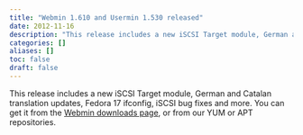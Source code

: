 ```yaml
---
title: "Webmin 1.610 and Usermin 1.530 released"
date: 2012-11-16
description: "This release includes a new iSCSI Target module, German and Catalan translation updates, Fedora..."
categories: []
aliases: []
toc: false
draft: false
---
```

This release includes a new iSCSI Target module, German and Catalan translation updates, Fedora 17 ifconfig, iSCSI bug fixes and more. You can get it from the [Webmin downloads page][1], or from our YUM or APT repositories.

  [1]: download.html
